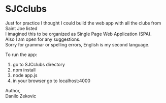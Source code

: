 # SJCclubs
Just for practice I thought I could build the web app with all the clubs from Saint Joe listed   
I imagined this to be organized as Single Page Web Application (SPA).        
Also I am open for any suggestions.  
Sorry for grammar or spelling errors, English is my second language.


To run the app:   
1. go to SJCclubs directory   
2. npm install   
3. node app.js    
4. in your browser go to localhost:4000   


Author,    
Danilo Zekovic

